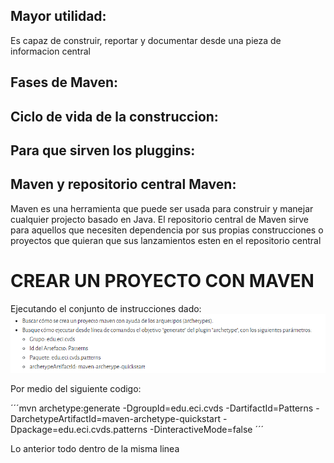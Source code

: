 ## Mayor utilidad:
Es capaz de construir, reportar y documentar desde una pieza de informacion central
## Fases de Maven:

## Ciclo de vida de la construccion:

## Para que sirven los pluggins:

## Maven y repositorio central Maven:
Maven es una herramienta que puede ser usada para construir y manejar cualquier projecto basado en Java.
El repositorio central de Maven sirve para aquellos que necesiten dependencia por sus propias construcciones o proyectos que quieran que sus lanzamientos esten en el repositorio central    




# CREAR UN PROYECTO CON MAVEN

Ejecutando el conjunto de instrucciones dado:
![](/parte1.PNG)

Por medio del siguiente codigo:

´´´mvn archetype:generate 
-DgroupId=edu.eci.cvds 
-DartifactId=Patterns 
-DarchetypeArtifactId=maven-archetype-quickstart 
-Dpackage=edu.eci.cvds.patterns -DinteractiveMode=false ´´´

Lo anterior todo dentro de la misma linea